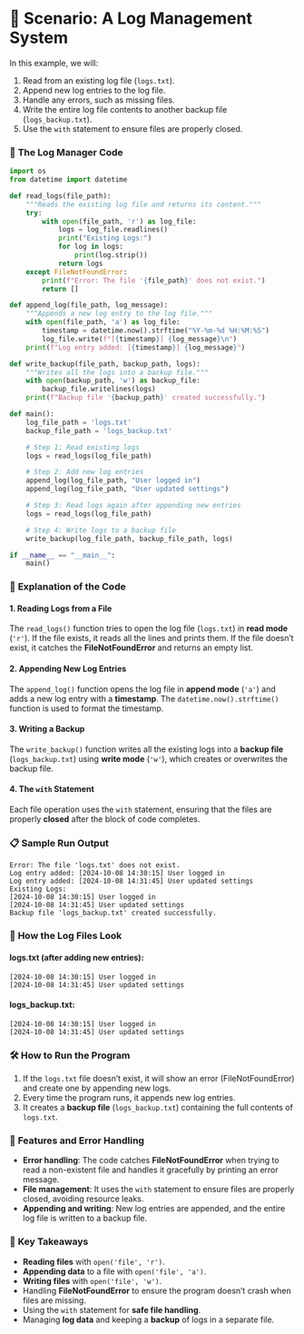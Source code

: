 # 📝 **Scenario**: A Log Management System

In this example, we will:

1. Read from an existing log file (`logs.txt`).
2. Append new log entries to the log file.
3. Handle any errors, such as missing files.
4. Write the entire log file contents to another backup file (`logs_backup.txt`).
5. Use the `with` statement to ensure files are properly closed.


### 📄 **The Log Manager Code**

```python
import os
from datetime import datetime

def read_logs(file_path):
    """Reads the existing log file and returns its content."""
    try:
        with open(file_path, 'r') as log_file:
            logs = log_file.readlines()
            print("Existing Logs:")
            for log in logs:
                print(log.strip())
            return logs
    except FileNotFoundError:
        print(f"Error: The file '{file_path}' does not exist.")
        return []

def append_log(file_path, log_message):
    """Appends a new log entry to the log file."""
    with open(file_path, 'a') as log_file:
        timestamp = datetime.now().strftime("%Y-%m-%d %H:%M:%S")
        log_file.write(f"[{timestamp}] {log_message}\n")
    print(f"Log entry added: [{timestamp}] {log_message}")

def write_backup(file_path, backup_path, logs):
    """Writes all the logs into a backup file."""
    with open(backup_path, 'w') as backup_file:
        backup_file.writelines(logs)
    print(f"Backup file '{backup_path}' created successfully.")

def main():
    log_file_path = 'logs.txt'
    backup_file_path = 'logs_backup.txt'

    # Step 1: Read existing logs
    logs = read_logs(log_file_path)

    # Step 2: Add new log entries
    append_log(log_file_path, "User logged in")
    append_log(log_file_path, "User updated settings")

    # Step 3: Read logs again after appending new entries
    logs = read_logs(log_file_path)

    # Step 4: Write logs to a backup file
    write_backup(log_file_path, backup_file_path, logs)

if __name__ == "__main__":
    main()
```


### 📖 **Explanation of the Code**

#### **1. Reading Logs from a File**
The `read_logs()` function tries to open the log file (`logs.txt`) in **read mode** (`'r'`). If the file exists, it reads all the lines and prints them. If the file doesn’t exist, it catches the **FileNotFoundError** and returns an empty list.

#### **2. Appending New Log Entries**
The `append_log()` function opens the log file in **append mode** (`'a'`) and adds a new log entry with a **timestamp**. The `datetime.now().strftime()` function is used to format the timestamp.

#### **3. Writing a Backup**
The `write_backup()` function writes all the existing logs into a **backup file** (`logs_backup.txt`) using **write mode** (`'w'`), which creates or overwrites the backup file.

#### **4. The `with` Statement**
Each file operation uses the `with` statement, ensuring that the files are properly **closed** after the block of code completes.


### 📋 **Sample Run Output**

```
Error: The file 'logs.txt' does not exist.
Log entry added: [2024-10-08 14:30:15] User logged in
Log entry added: [2024-10-08 14:31:45] User updated settings
Existing Logs:
[2024-10-08 14:30:15] User logged in
[2024-10-08 14:31:45] User updated settings
Backup file 'logs_backup.txt' created successfully.
```


### 📂 **How the Log Files Look**

#### **logs.txt** (after adding new entries):
```
[2024-10-08 14:30:15] User logged in
[2024-10-08 14:31:45] User updated settings
```

#### **logs_backup.txt**:
```
[2024-10-08 14:30:15] User logged in
[2024-10-08 14:31:45] User updated settings
```


### 🛠️ **How to Run the Program**

1. If the `logs.txt` file doesn’t exist, it will show an error (FileNotFoundError) and create one by appending new logs.
2. Every time the program runs, it appends new log entries.
3. It creates a **backup file** (`logs_backup.txt`) containing the full contents of `logs.txt`.


### 🔧 **Features and Error Handling**

- **Error handling**: The code catches **FileNotFoundError** when trying to read a non-existent file and handles it gracefully by printing an error message.
- **File management**: It uses the `with` statement to ensure files are properly closed, avoiding resource leaks.
- **Appending and writing**: New log entries are appended, and the entire log file is written to a backup file.


### 🌟 **Key Takeaways**

- **Reading files** with `open('file', 'r')`.
- **Appending data** to a file with `open('file', 'a')`.
- **Writing files** with `open('file', 'w')`.
- Handling **FileNotFoundError** to ensure the program doesn’t crash when files are missing.
- Using the `with` statement for **safe file handling**.
- Managing **log data** and keeping a **backup** of logs in a separate file.

